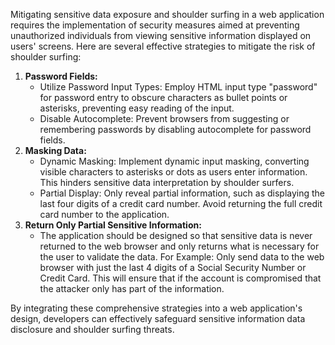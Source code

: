 Mitigating sensitive data exposure and shoulder surfing in a web application requires the implementation of security measures aimed at preventing unauthorized individuals from viewing sensitive information displayed on users' screens. Here are several effective strategies to mitigate the risk of shoulder surfing:

1. **Password Fields:**
   - Utilize Password Input Types: Employ HTML input type "password" for password entry to obscure characters as bullet points or asterisks, preventing easy reading of the input.
   - Disable Autocomplete: Prevent browsers from suggesting or remembering passwords by disabling autocomplete for password fields.
2. **Masking Data:**
   - Dynamic Masking: Implement dynamic input masking, converting visible characters to asterisks or dots as users enter information. This hinders sensitive data interpretation by shoulder surfers.
   - Partial Display: Only reveal partial information, such as displaying the last four digits of a credit card number. Avoid returning the full credit card number to the application.
3. **Return Only Partial Sensitive Information:** 
    - The application should be designed so that sensitive data is never returned to the web browser and only returns what is necessary for the user to validate the data. For Example: Only send data to the web browser with just the last 4 digits of a Social Security Number or Credit Card. This will ensure that if the account is compromised that the attacker only has part of the information. 

By integrating these comprehensive strategies into a web application's design, developers can effectively safeguard sensitive information data disclosure and shoulder surfing threats. 
